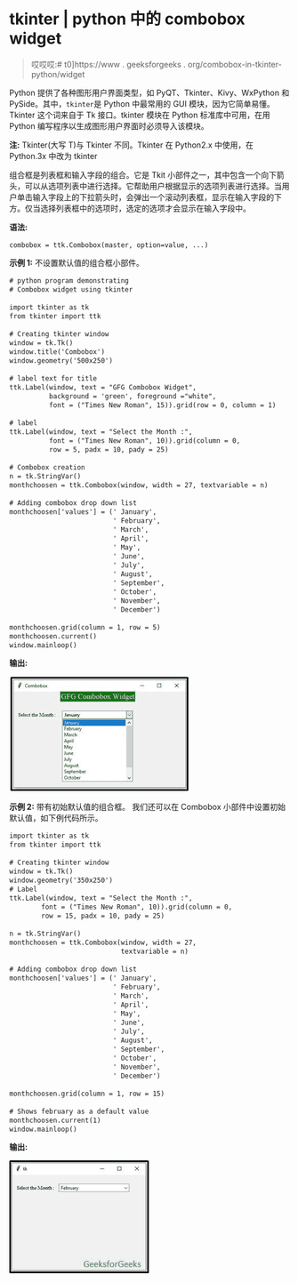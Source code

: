 # tkinter | python 中的 combobox widget

> 哎哎哎:# t0]https://www . geeksforgeeks . org/combobox-in-tkinter-python/widget

Python 提供了各种图形用户界面类型，如 PyQT、Tkinter、Kivy、WxPython 和 PySide。其中，`tkinter`是 Python 中最常用的 GUI 模块，因为它简单易懂。Tkinter 这个词来自于 Tk 接口。tkinter 模块在 Python 标准库中可用，在用 Python 编写程序以生成图形用户界面时必须导入该模块。

**注:** Tkinter(大写 T)与 Tkinter 不同。Tkinter 在 Python2.x 中使用，在 Python.3x 中改为 tkinter

组合框是列表框和输入字段的组合。它是 Tkit 小部件之一，其中包含一个向下箭头，可以从选项列表中进行选择。它帮助用户根据显示的选项列表进行选择。当用户单击输入字段上的下拉箭头时，会弹出一个滚动列表框，显示在输入字段的下方。仅当选择列表框中的选项时，选定的选项才会显示在输入字段中。

**语法:**

```
combobox = ttk.Combobox(master, option=value, ...)

```

**示例 1:** 不设置默认值的组合框小部件。

```
# python program demonstrating
# Combobox widget using tkinter

import tkinter as tk
from tkinter import ttk

# Creating tkinter window
window = tk.Tk()
window.title('Combobox')
window.geometry('500x250')

# label text for title
ttk.Label(window, text = "GFG Combobox Widget", 
          background = 'green', foreground ="white", 
          font = ("Times New Roman", 15)).grid(row = 0, column = 1)

# label
ttk.Label(window, text = "Select the Month :",
          font = ("Times New Roman", 10)).grid(column = 0,
          row = 5, padx = 10, pady = 25)

# Combobox creation
n = tk.StringVar()
monthchoosen = ttk.Combobox(window, width = 27, textvariable = n)

# Adding combobox drop down list
monthchoosen['values'] = (' January', 
                          ' February',
                          ' March',
                          ' April',
                          ' May',
                          ' June',
                          ' July',
                          ' August',
                          ' September',
                          ' October',
                          ' November',
                          ' December')

monthchoosen.grid(column = 1, row = 5)
monthchoosen.current()
window.mainloop()
```

**输出:**

![](img/3c69293beabc457124e5b600e94d7a0f.png)

**示例 2:** 带有初始默认值的组合框。
我们还可以在 Combobox 小部件中设置初始默认值，如下例代码所示。

```
import tkinter as tk
from tkinter import ttk

# Creating tkinter window
window = tk.Tk()
window.geometry('350x250')
# Label
ttk.Label(window, text = "Select the Month :", 
        font = ("Times New Roman", 10)).grid(column = 0, 
        row = 15, padx = 10, pady = 25)

n = tk.StringVar()
monthchoosen = ttk.Combobox(window, width = 27, 
                            textvariable = n)

# Adding combobox drop down list
monthchoosen['values'] = (' January', 
                          ' February',
                          ' March',
                          ' April',
                          ' May',
                          ' June', 
                          ' July', 
                          ' August', 
                          ' September', 
                          ' October', 
                          ' November', 
                          ' December')

monthchoosen.grid(column = 1, row = 15)

# Shows february as a default value
monthchoosen.current(1) 
window.mainloop()
```

**输出:**

![](img/98505ce9801618463dda0462cbcdd1eb.png)